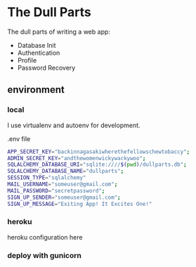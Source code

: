 # The Dull Parts
The dull parts of writing a web app:
- Database Init
- Authentication
- Profile
- Password Recovery

## environment

### local
I use virtualenv and autoenv for development.

.env file
```bash
APP_SECRET_KEY="backinnagasakiwherethefellowschewtobaccy";
ADMIN_SECRET_KEY="andthewomenwickywackywoo";
SQLALCHEMY_DATABASE_URI="sqlite:////$(pwd)/dullparts.db";
SQLALCHEMY_DATABASE_NAME="dullparts";
SESSION_TYPE="sqlalchemy"
MAIL_USERNAME="someuser@gmail.com";
MAIL_PASSWORD="secretpassword";
SIGN_UP_SENDER="someuser@gmail.com";
SIGN_UP_MESSAGE="Exiting App! It Excites One!"
```

### heroku
heroku configuration here

### deploy with gunicorn
